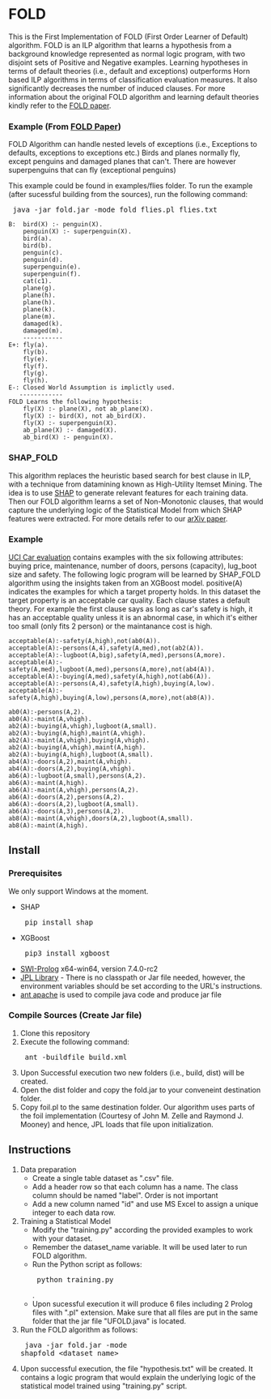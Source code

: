 # FOLD
This is the First Implementation of FOLD (First Order Learner of Default) algorithm. FOLD is an ILP algorithm that learns a hypothesis from a background knowledge represented as normal logic program, with two disjoint sets of Positive and Negative examples. Learning hypotheses in terms of default theories (i.e., default and exceptions) outperforms Horn based ILP algorithms in terms of classification evaluation measures. It also significantly decreases the number of induced clauses. For more information about the original FOLD algorithm and learning default theories kindly refer to the [FOLD paper](https://arxiv.org/pdf/1707.02693.pdf "FOLD paper").

### Example (From [FOLD Paper](https://arxiv.org/pdf/1707.02693.pdf "FOLD paper"))
FOLD Algorithm can handle nested levels of exceptions (i.e., Exceptions to defaults, exceptions to exceptions etc.)
Birds and planes normally fly, except penguins and damaged planes that can't. There are however superpenguins that can fly (exceptional penguins)

This example could be found in examples/flies folder. To run the example (after sucessful building from the sources), run the following command:
 <pre> java -jar fold.jar -mode fold flies.pl flies.txt </pre>

```
B:  bird(X) :- penguin(X).
    penguin(X) :- superpenguin(X).
    bird(a).
    bird(b).
    penguin(c).
    penguin(d).
    superpenguin(e).
    superpenguin(f).
    cat(c1).
    plane(g).
    plane(h).
    plane(h).
    plane(k).
    plane(m).
    damaged(k).
    damaged(m).
    -----------
E+: fly(a).
    fly(b).
    fly(e).
    fly(f).
    fly(g).
    fly(h).
E-: Closed World Assumption is implictly used.
   ------------
FOLD Learns the following hypothesis:
    fly(X) :- plane(X), not ab_plane(X).
    fly(X) :- bird(X), not ab_bird(X).
    fly(X) :- superpenguin(X).
    ab_plane(X) :- damaged(X).
    ab_bird(X) :- penguin(X).
```


### SHAP_FOLD
This algorithm replaces the heuristic based search for best clause in ILP, with a technique from datamining known as High-Utility Itemset Mining. The idea is to use [SHAP](https://github.com/slundberg/shap "SHAP") to generate relevant features for each training data. Then our FOLD algorithm learns a set of Non-Monotonic clauses, that would capture the underlying logic of the Statistical Model from which SHAP features were extracted. For more details refer to our [arXiv paper](https://arxiv.org/pdf/1905.11226.pdf). 

### Example
[UCI Car evaluation](https://archive.ics.uci.edu/ml/datasets/car+evaluation) contains examples with the six following attributes: buying price, maintenance, number of doors, persons (capacity), lug_boot size and safety. The following logic program will be learned by SHAP_FOLD algorithm using the insights taken from an XGBoost model. positive(A) indicates the examples for which a target property holds. In this dataset the target property is an acceptable car quality. Each clause states a default theory. For example the first clause says as long as car's safety is high, it has an acceptable quality unless it is an abnormal case, in which it's either too small (only fits 2 person) or the maintanance cost is high.
```
acceptable(A):-safety(A,high),not(ab0(A)).
acceptable(A):-persons(A,4),safety(A,med),not(ab2(A)).
acceptable(A):-lugboot(A,big),safety(A,med),persons(A,more).
acceptable(A):-safety(A,med),lugboot(A,med),persons(A,more),not(ab4(A)).
acceptable(A):-buying(A,med),safety(A,high),not(ab6(A)).
acceptable(A):-persons(A,4),safety(A,high),buying(A,low).
acceptable(A):-safety(A,high),buying(A,low),persons(A,more),not(ab8(A)).

ab0(A):-persons(A,2).
ab0(A):-maint(A,vhigh).
ab2(A):-buying(A,vhigh),lugboot(A,small).
ab2(A):-buying(A,high),maint(A,vhigh).
ab2(A):-maint(A,vhigh),buying(A,vhigh).
ab2(A):-buying(A,vhigh),maint(A,high).
ab2(A):-buying(A,high),lugboot(A,small).
ab4(A):-doors(A,2),maint(A,vhigh).
ab4(A):-doors(A,2),buying(A,vhigh).
ab6(A):-lugboot(A,small),persons(A,2).
ab6(A):-maint(A,high).
ab6(A):-maint(A,vhigh),persons(A,2).
ab6(A):-doors(A,2),persons(A,2).
ab6(A):-doors(A,2),lugboot(A,small).
ab6(A):-doors(A,3),persons(A,2).
ab8(A):-maint(A,vhigh),doors(A,2),lugboot(A,small).
ab8(A):-maint(A,high).
```

## Install 
### Prerequisites
We only support Windows at the moment.
* SHAP <pre> pip install shap </pre>
* XGBoost <pre> pip3 install xgboost </pre>
* [SWI-Prolog](http://www.swi-prolog.org/)  x64-win64, version 7.4.0-rc2
* [JPL Library](https://github.com/SWI-Prolog/packages-jpl) - There is no classpath or Jar file needed, however, the environment variables should be set according to the URL's instructions.
* [ant apache](https://ant.apache.org/) is used to compile java code and produce jar file
### Compile Sources (Create Jar file)
1. Clone this repository
2. Execute the following command: <pre> ant -buildfile build.xml </pre>
3. Upon Successful execution two new folders (i.e., build, dist) will be created.
4. Open the dist folder and copy the fold.jar to your conveneint destination folder. 
5. Copy foil.pl to the same destination folder. Our algorithm uses parts of the foil implementation (Courtesy of John M. Zelle and Raymond J. Mooney) and hence, JPL loads that file upon initialization. 

## Instructions
1. Data preparation
    + Create a single table dataset as ".csv" file.
    + Add a header row so that each column has a name. The class column should be named "label". Order is not important
    + Add a new column named "id" and use MS Excel to assign a unique integer to each data row.
2. Training a Statistical Model
    + Modify the "training.py" according the provided examples to work with your dataset.
    + Remember the dataset_name variable. It will be used later to run FOLD algorithm.
    + Run the Python script as follows:<pre> python training.py </pre>.
    + Upon sucessful execution it will produce 6 files including 2 Prolog files with ".pl" extension. Make sure that all files are put in the same folder that the jar file "UFOLD.java" is located.  
3. Run the FOLD algorithm as follows: <pre> java -jar fold.jar -mode shapfold <dataset_name> </pre>
4. Upon successful execution, the file "hypothesis.txt" will be created. It contains a logic program that would explain the underlying logic of the statistical model trained using "training.py" script.
